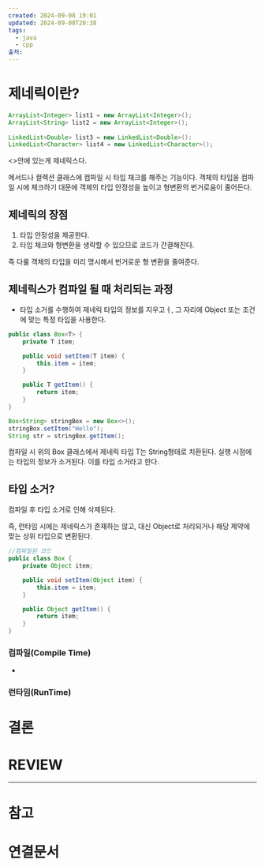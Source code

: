 ```yaml
---
created: 2024-09-08 19:01
updated: 2024-09-08T20:38
tags:
  - java
  - cpp
출처: 
---
```

# 제네릭이란?

``` java
ArrayList<Integer> list1 = new ArrayList<Integer>();
ArrayList<String> list2 = new ArrayList<Integer>();
 
LinkedList<Double> list3 = new LinkedList<Double>():
LinkedList<Character> list4 = new LinkedList<Character>();
```

<>안에 있는게 제네릭스다.

메서드나 컬렉션 클래스에 컴파일 시 타입 채크를 해주는 기능이다. 
객체의 타입을 컴파일 시에 체크하기 대문에 객체의 타입 안정성을 높이고 형변환의 번거로움이 줄어든다.

## 제네릭의 장점
1. 타입 안정성을 제공한다.
2. 타입 체크와 형변환을 생략할  수 있으므로 코드가 간결해진다.

즉 다룰 객체의 타입을 미리 명시해서 번거로운 형 변환을 줄여준다.


## 제네릭스가 컴파일 될 때 처리되는 과정
- 타입 소거를 수행하여 제네릭 타입의 정보를 지우고ㅓ, 그 자리에 Object 또는 조건에 맞는 특정 타입을 사용한다.


``` java
public class Box<T> {
    private T item;

    public void setItem(T item) {
        this.item = item;
    }

    public T getItem() {
        return item;
    }
}

```

```java
Box<String> stringBox = new Box<>();
stringBox.setItem("Hello");
String str = stringBox.getItem();

```
컴파일 시 위의 Box 클래스에서 제네릭 타입 T는 String형태로 치환된다. 
실행 시점에는 타입의 정보가 소거된다. 이를 타입 소거라고 한다.

## 타입 소거?
컴파일 후 타입 소거로 인해 삭제된다.

즉, 런타임 시에는 제네릭스가 존재하는 않고, 대신 Object로 처리되거나 해당 제약에 맞는 상위 타입으로 변환된다.

```java
//컴파일된 코드
public class Box {
    private Object item;

    public void setItem(Object item) {
        this.item = item;
    }

    public Object getItem() {
        return item;
    }
}

```

### 컴파일(Compile Time)
- 


### 런타임(RunTime)

# 결론

# REVIEW


---
# 참고

# 연결문서